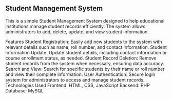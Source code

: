 <h2>Student Management System</h2>
This is a simple Student Management System designed to help educational institutions manage student records efficiently. The system allows administrators to add, delete, update, and view student information.

Features
Student Registration: Easily add new students to the system with relevant details such as name, roll number, and contact information.
Student Information Update: Update student details, including contact information or course enrollment status, as needed.
Student Record Deletion: Remove student records from the system when necessary, ensuring data accuracy.
Search and View: Search for specific students by their name or roll number and view their complete information.
User Authentication: Secure login system for administrators to access and manage student records.
Technologies Used
Frontend: HTML, CSS, JavaScript
Backend: PHP
Database: MySQL
